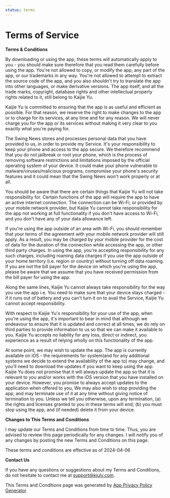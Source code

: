 ```yaml
---
status: terms
---
```


# Terms of Service

**Terms & Conditions**

By downloading or using the app, these terms will automatically apply to you - you should make sure therefore that you read them carefully before using the app. You're not allowed to copy, or modify the app, any part of the app, or our trademarks in any way. You're not allowed to attempt to extract the source code of the app, and you also shouldn't try to translate the app into other languages, or make derivative versions. The app itself, and all the trade marks, copyright, database rights and other intellectual property rights related to it, still belong to Kaijie Yu.

Kaijie Yu is committed to ensuring that the app is as useful and efficient as possible. For that reason, we reserve the right to make changes to the app or to charge for its services, at any time and for any reason. We will never charge you for the app or its services without making it very clear to you exactly what you're paying for.

The Swing News stores and processes personal data that you have provided to us, in order to provide my Service. It's your responsibility to keep your phone and access to the app secure. We therefore recommend that you do not jailbreak or root your phone, which is the process of removing software restrictions and limitations imposed by the official operating system of your device. It could make your phone vulnerable to malware/viruses/malicious programs, compromise your phone's security features and it could mean that the Swing News won't work properly or at all.

You should be aware that there are certain things that Kaijie Yu will not take responsibility for. Certain functions of the app will require the app to have an active internet connection. The connection can be Wi-Fi, or provided by your mobile network provider, but Kaijie Yu cannot take responsibility for the app not working at full functionality if you don't have access to Wi-Fi, and you don't have any of your data allowance left.

If you're using the app outside of an area with Wi-Fi, you should remember that your terms of the agreement with your mobile network provider will still apply. As a result, you may be charged by your mobile provider for the cost of data for the duration of the connection while accessing the app, or other third party charges. In using the app, you're accepting responsibility for any such charges, including roaming data charges if you use the app outside of your home territory (i.e. region or country) without turning off data roaming. If you are not the bill payer for the device on which you're using the app, please be aware that we assume that you have received permission from the bill payer for using the app.

Along the same lines, Kaijie Yu cannot always take responsibility for the way you use the app i.e. You need to make sure that your device stays charged - if it runs out of battery and you can't turn it on to avail the Service, Kaijie Yu cannot accept responsibility.

With respect to Kaijie Yu's responsibility for your use of the app, when you're using the app, it's important to bear in mind that although we endeavour to ensure that it is updated and correct at all times, we do rely on third parties to provide information to us so that we can make it available to you. Kaijie Yu accepts no liability for any loss, direct or indirect, you experience as a result of relying wholly on this functionality of the app.

At some point, we may wish to update the app. The app is currently available on iOS - the requirements for system(and for any additional systems we decide to extend the availability of the app to) may change, and you'll need to download the updates if you want to keep using the app. Kaijie Yu does not promise that it will always update the app so that it is relevant to you and/or works with the iOS version that you have installed on your device. However, you promise to always accept updates to the application when offered to you, We may also wish to stop providing the app, and may terminate use of it at any time without giving notice of termination to you. Unless we tell you otherwise, upon any termination, (a) the rights and licenses granted to you in these terms will end; (b) you must stop using the app, and (if needed) delete it from your device.

**Changes to This Terms and Conditions**

I may update our Terms and Conditions from time to time. Thus, you are advised to review this page periodically for any changes. I will notify you of any changes by posting the new Terms and Conditions on this page.

These terms and conditions are effective as of 2024-04-06

**Contact Us**

If you have any questions or suggestions about my Terms and Conditions, do not hesitate to contact me at support@kjuly.com.

This Terms and Conditions page was generated by [App Privacy Policy Generator](https://app-privacy-policy-generator.nisrulz.com/)
